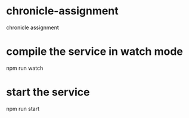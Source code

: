 # chronicle-assignment

chronicle assignment

# compile the service in watch mode
npm run watch

# start the service
npm run start
